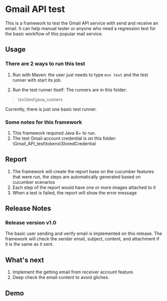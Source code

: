 # Gmail API test
This is a framework to test the Gmail API service with send and receive an email. It can help manual tester or anyone who need a regression test for the basic workflow of this popular mail service.

## Usage
### There are 2 ways to run this test
1. Run with Maven:
the user just needs to type ```mvn test``` and the test runner with start its job.

2. Run the test runner itself:
The runners are in this folder:

  > \src\test\java\_runners

Currently, there is just one basic test runner.

### Some notes for this framework
1. This framework required Java 8+ to run.
2. The test Gmail account credential is on this folder: \Gmail_API_test\tokens\StoredCredential

## Report
1. The framework will create the report base on the cucumber features that were run, the steps are automatically generated based on  cucumber scenarios
2. Each step of the report would have one or more images attached to it
3. When a test is failed, the report will show the error message

## Release Notes
### Release version v1.0
The basic user sending and verify email is implemented on this release. The framework will check the sender email, subject, content, and attachment if it is the same as it sent.

## What's next
1. Implement the getting email from receiver account feature.
2. Deep check the email content to avoid gliches.

## Demo
